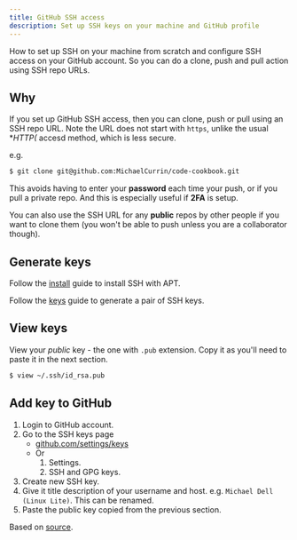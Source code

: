 ```yaml
---
title: GitHub SSH access
description: Set up SSH keys on your machine and GitHub profile
---
```


How to set up SSH on your machine from scratch and configure SSH access on your GitHub account. So you can do a clone, push and pull action using SSH repo URLs.


## Why

If you set up GitHub SSH access, then you can clone, push or pull using an SSH repo URL. Note the URL does not start with `https`, unlike the usual **HTTP(* accesd method, which is less secure.

e.g.

```sh
$ git clone git@github.com:MichaelCurrin/code-cookbook.git
```

This avoids having to enter your **password** each time your push, or if you pull a private repo. And this is especially useful if **2FA** is setup.

You can also use the SSH URL for any **public** repos by other people if you want to clone them (you won't be able to push unless you are a collaborator though).


## Generate keys

Follow the [install](install.md) guide to install SSH with APT.

Follow the [keys](keys.md) guide to generate a pair of SSH keys.


## View keys

View your _public_ key - the one with `.pub` extension. Copy it as you'll need to paste it in the next section.

```sh
$ view ~/.ssh/id_rsa.pub
```


## Add key to GitHub

1. Login to GitHub account.
1. Go to the SSH keys page
    - [github.com/settings/keys](https://github.com/settings/keys)
    - Or
        1. Settings.
        1. SSH and GPG keys.
1. Create new SSH key.
1. Give it title description of your username and host. e.g. `Michael Dell (Linux Lite)`. This can be renamed.
1. Paste the public key copied from the previous section.


Based on [source](https://help.github.com/en/github/authenticating-to-github/adding-a-new-ssh-key-to-your-github-account).
